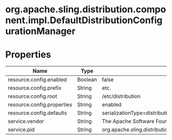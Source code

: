 # org.apache.sling.distribution.component.impl.DefaultDistributionConfigurationManager

# Properties

| Name | Type | Value |
| ---- | ---- | ----- |
| resource.config.enabled | Boolean | false |
| resource.config.prefix | String | etc. |
| resource.config.root | String | /etc/distribution |
| resource.config.properties | String | enabled |
| resource.config.defaults | String | serializationType=distribution |
| service.vendor | String | The Apache Software Foundation |
| service.pid | String | org.apache.sling.distribution.component.impl.DefaultDistributionConfigurationManager |
